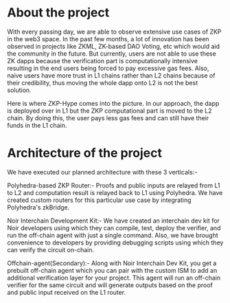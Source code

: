 # About the project
With every passing day, we are able to observe extensive use cases of ZKP in the web3 space. In the past few months, a lot of innovation has been observed in projects like ZKML, ZK-based DAO Voting, etc which would aid the community in the future. But currently, users are not able to use these ZK dapps because the verification part is computationally intensive resulting in the end users being forced to pay excessive gas fees. Also, naive users have more trust in L1 chains rather than L2 chains because of their credibility, thus moving the whole dapp onto L2 is not the best solution.

Here is where ZKP-Hype comes into the picture. In our approach, the dapp is deployed over in L1 but the ZKP computational part is moved to the L2 chain. By doing this, the user pays less gas fees and can still have their funds in the L1 chain.

# Architecture of the project
We have executed our planned architecture with these 3 verticals:-

Polyhedra-based ZKP Router:- Proofs and public inputs are relayed from L1 to L2 and computation result is relayed back to L1 using Polyhedra. We have created custom routers for this particular use case by integrating Polyhedra's zkBridge.

Noir Interchain Development Kit:- We have created an interchain dev kit for Noir developers using which they can compile, test, deploy the verifier, and run the off-chain agent with just a single command. Also, we have brought convenience to developers by providing debugging scripts using which they can verify the circuit on-chain.

Offchain-agent(Secondary):- Along with Noir Interchain Dev Kit, you get a prebuilt off-chain agent which you can pair with the custom ISM to add an additional verification layer for your project. This agent will run an off-chain verifier for the same circuit and will generate outputs based on the proof and public input received on the L1 router.


